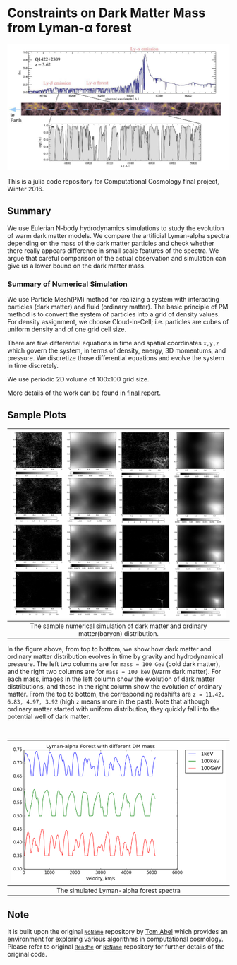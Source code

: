 # Constraints on Dark Matter Mass from Lyman-α forest

![alt text](figlyman.png "lyman alpha forest")

This is a julia code repository for Computational Cosmology final project, Winter 2016. 

## Summary

We use Eulerian N-body hydrodynamics simulations to study the evolution of warm dark matter models. We 
compare the artificial Lyman-alpha spectra depending on the mass of the dark
matter particles and check whether there really appears difference in small
scale features of the spectra. We argue that careful comparison of the actual
observation and simulation can give us a lower bound on the dark matter mass.

### Summary of Numerical Simulation

We use Particle Mesh(PM) method for realizing a system with interacting particles (dark matter) and fluid (ordinary matter).
The basic principle of PM method is to convert the system of particles into a grid of density values. 
For density assignment, we choose Cloud-in-Cell; i.e. particles are cubes of uniform density and of one grid cell size. 

There are five differential equations in time and spatial coordinates `x,y,z` which govern the system,
in terms of density, energy, 3D momentums, and pressure. We discretize those differential equations and evolve the system in time discretely.

We use periodic 2D volume of 100x100 grid size. 

More details of the work can be found in [final report](report.pdf).


## Sample Plots

| ![alt text](figsim.png "evolution") |
|:--:| 
| The sample numerical simulation of dark matter and ordinary matter(baryon) distribution.|

In the figure above, from top to bottom, we show how dark matter and ordinary matter distribution evolves in time 
by gravity and hydrodynamical pressure. 
The left two columns are for `mass = 100 GeV` (cold dark matter), and the right two columns 
are for `mass = 100 keV` (warm dark matter). For each mass, images in the left column show the evolution of
dark matter distributions, and those in the right column show the evolution of ordinary matter. From
the top to bottom, the corresponding redshifts are `z = 11.42, 6.83, 4.97, 3.92` (high `z` means more in the past).
Note that although ordinary matter started with uniform distribution, they quickly fall into the
potential well of dark matter. 

<br/>


| ![alt text](figlymansim.png "simulated") |
|:--:| 
| The simulated Lyman-alpha forest spectra |



## Note
It is built upon the original [`NoName`](https://github.com/yipihey/NoName) repository 
by [Tom Abel](http://tomabel.org/) which provides an environment for exploring various 
algorithms in computational cosmology. Please refer to original [`ReadMe`](ReadMeNoName.md) or 
[`NoName`](https://github.com/yipihey/NoName) repository for further details of the original code.

